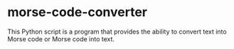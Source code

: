 # morse-code-converter
This Python script is a program that provides the ability to convert text into Morse code or Morse code into text.
